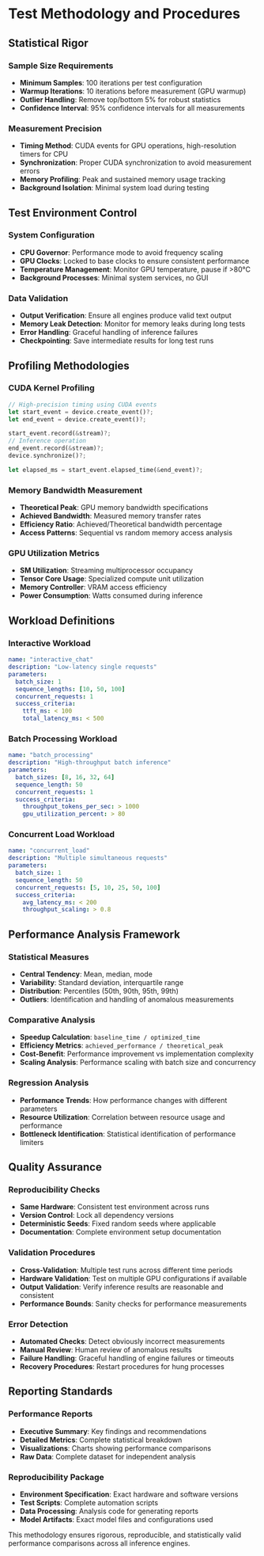 # Test Methodology and Procedures

## Statistical Rigor

### Sample Size Requirements
- **Minimum Samples**: 100 iterations per test configuration
- **Warmup Iterations**: 10 iterations before measurement (GPU warmup)
- **Outlier Handling**: Remove top/bottom 5% for robust statistics
- **Confidence Interval**: 95% confidence intervals for all measurements

### Measurement Precision
- **Timing Method**: CUDA events for GPU operations, high-resolution timers for CPU
- **Synchronization**: Proper CUDA synchronization to avoid measurement errors  
- **Memory Profiling**: Peak and sustained memory usage tracking
- **Background Isolation**: Minimal system load during testing

## Test Environment Control

### System Configuration
- **CPU Governor**: Performance mode to avoid frequency scaling
- **GPU Clocks**: Locked to base clocks to ensure consistent performance
- **Temperature Management**: Monitor GPU temperature, pause if >80°C
- **Background Processes**: Minimal system services, no GUI

### Data Validation
- **Output Verification**: Ensure all engines produce valid text output
- **Memory Leak Detection**: Monitor for memory leaks during long tests
- **Error Handling**: Graceful handling of inference failures
- **Checkpointing**: Save intermediate results for long test runs

## Profiling Methodologies

### CUDA Kernel Profiling
```rust
// High-precision timing using CUDA events
let start_event = device.create_event()?;
let end_event = device.create_event()?;

start_event.record(&stream)?;
// Inference operation
end_event.record(&stream)?;
device.synchronize()?;

let elapsed_ms = start_event.elapsed_time(&end_event)?;
```

### Memory Bandwidth Measurement
- **Theoretical Peak**: GPU memory bandwidth specifications
- **Achieved Bandwidth**: Measured memory transfer rates
- **Efficiency Ratio**: Achieved/Theoretical bandwidth percentage
- **Access Patterns**: Sequential vs random memory access analysis

### GPU Utilization Metrics
- **SM Utilization**: Streaming multiprocessor occupancy
- **Tensor Core Usage**: Specialized compute unit utilization  
- **Memory Controller**: VRAM access efficiency
- **Power Consumption**: Watts consumed during inference

## Workload Definitions

### Interactive Workload
```yaml
name: "interactive_chat"
description: "Low-latency single requests"
parameters:
  batch_size: 1
  sequence_lengths: [10, 50, 100]
  concurrent_requests: 1
  success_criteria:
    ttft_ms: < 100
    total_latency_ms: < 500
```

### Batch Processing Workload  
```yaml
name: "batch_processing"
description: "High-throughput batch inference"
parameters:
  batch_sizes: [8, 16, 32, 64]
  sequence_length: 50
  concurrent_requests: 1
  success_criteria:
    throughput_tokens_per_sec: > 1000
    gpu_utilization_percent: > 80
```

### Concurrent Load Workload
```yaml
name: "concurrent_load"
description: "Multiple simultaneous requests"
parameters:
  batch_size: 1
  sequence_length: 50  
  concurrent_requests: [5, 10, 25, 50, 100]
  success_criteria:
    avg_latency_ms: < 200
    throughput_scaling: > 0.8
```

## Performance Analysis Framework

### Statistical Measures
- **Central Tendency**: Mean, median, mode
- **Variability**: Standard deviation, interquartile range
- **Distribution**: Percentiles (50th, 90th, 95th, 99th)
- **Outliers**: Identification and handling of anomalous measurements

### Comparative Analysis
- **Speedup Calculation**: `baseline_time / optimized_time`
- **Efficiency Metrics**: `achieved_performance / theoretical_peak`
- **Cost-Benefit**: Performance improvement vs implementation complexity
- **Scaling Analysis**: Performance scaling with batch size and concurrency

### Regression Analysis
- **Performance Trends**: How performance changes with different parameters
- **Resource Utilization**: Correlation between resource usage and performance
- **Bottleneck Identification**: Statistical identification of performance limiters

## Quality Assurance

### Reproducibility Checks
- **Same Hardware**: Consistent test environment across runs
- **Version Control**: Lock all dependency versions  
- **Deterministic Seeds**: Fixed random seeds where applicable
- **Documentation**: Complete environment setup documentation

### Validation Procedures
- **Cross-Validation**: Multiple test runs across different time periods
- **Hardware Validation**: Test on multiple GPU configurations if available
- **Output Validation**: Verify inference results are reasonable and consistent
- **Performance Bounds**: Sanity checks for performance measurements

### Error Detection
- **Automated Checks**: Detect obviously incorrect measurements
- **Manual Review**: Human review of anomalous results
- **Failure Handling**: Graceful handling of engine failures or timeouts
- **Recovery Procedures**: Restart procedures for hung processes

## Reporting Standards

### Performance Reports
- **Executive Summary**: Key findings and recommendations
- **Detailed Metrics**: Complete statistical breakdown
- **Visualizations**: Charts showing performance comparisons
- **Raw Data**: Complete dataset for independent analysis

### Reproducibility Package
- **Environment Specification**: Exact hardware and software versions
- **Test Scripts**: Complete automation scripts
- **Data Processing**: Analysis code for generating reports
- **Model Artifacts**: Exact model files and configurations used

This methodology ensures rigorous, reproducible, and statistically valid performance comparisons across all inference engines.